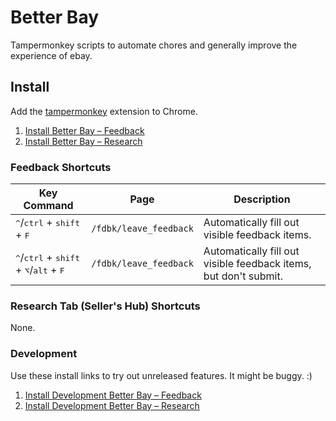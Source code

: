 # Better Bay

Tampermonkey scripts to automate chores and generally improve the experience of ebay.

## Install

Add the [tampermonkey](https://chrome.google.com/webstore/detail/tampermonkey/dhdgffkkebhmkfjojejmpbldmpobfkfo) extension to Chrome.

1. [Install Better Bay – Feedback](https://github.com/geotrev/better-bay/raw/main/dist/feedback.user.js)
2. [Install Better Bay – Research](https://github.com/geotrev/better-bay/raw/main/dist/research.user.js)

### Feedback Shortcuts

| Key Command                                                                                  | Page                   | Description                                                      |
| -------------------------------------------------------------------------------------------- | ---------------------- | ---------------------------------------------------------------- |
| <kbd>^</kbd>/<kbd>ctrl</kbd> + <kbd>shift</kbd> + <kbd>F</kbd>                               | `/fdbk/leave_feedback` | Automatically fill out visible feedback items.                   |
| <kbd>^</kbd>/<kbd>ctrl</kbd> + <kbd>shift</kbd> + <kbd>⌥</kbd>/<kbd>alt</kbd> + <kbd>F</kbd> | `/fdbk/leave_feedback` | Automatically fill out visible feedback items, but don't submit. |

### Research Tab (Seller's Hub) Shortcuts

None.

### Development

Use these install links to try out unreleased features. It might be buggy. :)

1. [Install Development Better Bay – Feedback](https://github.com/geotrev/better-bay/raw/develop/dist/feedback-dev.user.js)
2. [Install Development Better Bay – Research](https://github.com/geotrev/better-bay/raw/develop/dist/research-dev.user.js)

